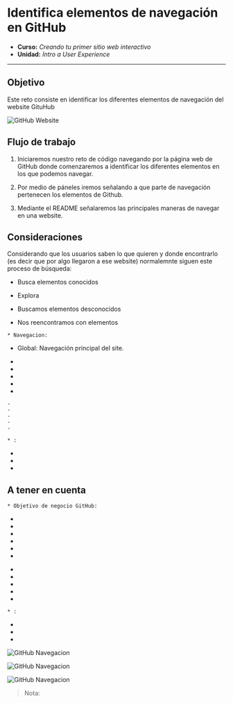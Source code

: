 # Identifica elementos de navegación en GitHub

* **Curso:** _Creando tu primer sitio web interactivo_
* **Unidad:** _Intro a User Experience_

***

## Objetivo

Este reto consiste en identificar los diferentes elementos de navegación del website GituHub

![GitHub Website](https://github.com/)

## Flujo de trabajo

1. Iniciaremos nuestro reto de código navegando por la página web de GitHub donde comenzaremos a identificar los diferentes elementos en los que podemos navegar.

2. Por medio de páneles iremos señalando a que parte de navegación pertenecen los elementos de Github.

3. Mediante el README señalaremos las principales maneras de navegar en una website.


## Consideraciones

Considerando que los usuarios saben lo que quieren y donde encontrarlo (es decir que por algo llegaron a ese website) normalemnte siguen este proceso de búsqueda:

  - Busca elementos conocidos

  - Explora

  - Buscamos elementos desconocidos

  - Nos reencontramos con elementos

```
* Navegacion:

```

  *  Global: Navegación principal del site. 

  *  

  *

  *

  *

  *

    -
    -
    -
    -
    -

  ```
  * :
  ```

*

*

*



## A tener en cuenta

```
* Objetivo de negocio GitHub:
```
*  

*  

*

*

*

*

  -
  -
  -
  -
  -

  ```
  * :
  ```

*

*

*

![GitHub Navegacion](./images/github1.jpg)

![GitHub Navegacion](./images/github2.jpg)

![GitHub Navegacion](./images/github3.jpg)

  > Nota:
